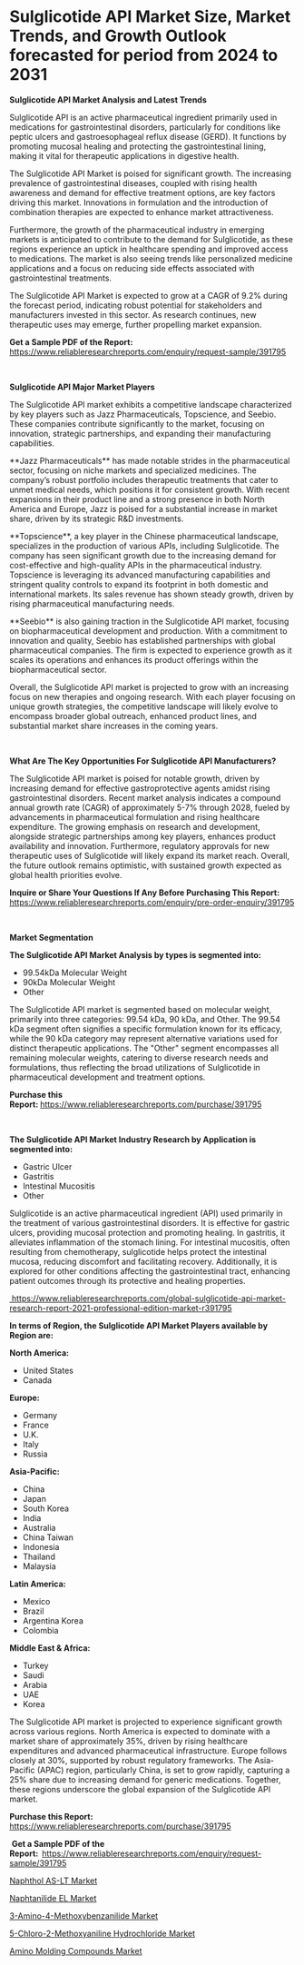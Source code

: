 <p><h1>Sulglicotide API Market Size, Market Trends, and Growth Outlook forecasted for period from 2024 to 2031</h1></p><p><strong>Sulglicotide API Market Analysis and Latest Trends</strong></p>
<p><p>Sulglicotide API is an active pharmaceutical ingredient primarily used in medications for gastrointestinal disorders, particularly for conditions like peptic ulcers and gastroesophageal reflux disease (GERD). It functions by promoting mucosal healing and protecting the gastrointestinal lining, making it vital for therapeutic applications in digestive health.</p><p>The Sulglicotide API Market is poised for significant growth. The increasing prevalence of gastrointestinal diseases, coupled with rising health awareness and demand for effective treatment options, are key factors driving this market. Innovations in formulation and the introduction of combination therapies are expected to enhance market attractiveness. </p><p>Furthermore, the growth of the pharmaceutical industry in emerging markets is anticipated to contribute to the demand for Sulglicotide, as these regions experience an uptick in healthcare spending and improved access to medications. The market is also seeing trends like personalized medicine applications and a focus on reducing side effects associated with gastrointestinal treatments.</p><p>The Sulglicotide API Market is expected to grow at a CAGR of 9.2% during the forecast period, indicating robust potential for stakeholders and manufacturers invested in this sector. As research continues, new therapeutic uses may emerge, further propelling market expansion.</p></p>
<p><strong>Get a Sample PDF of the Report:&nbsp;</strong> <a href="https://www.reliableresearchreports.com/enquiry/request-sample/391795?utm_campaign=1616&utm_medium=2&utm_source=Github&utm_content=ia&utm_term=26102024&utm_id=sulglicotide-api">https://www.reliableresearchreports.com/enquiry/request-sample/391795</a></p>
<p>&nbsp;</p>
<p><strong>Sulglicotide API Major Market Players</strong></p>
<p><p>The Sulglicotide API market exhibits a competitive landscape characterized by key players such as Jazz Pharmaceuticals, Topscience, and Seebio. These companies contribute significantly to the market, focusing on innovation, strategic partnerships, and expanding their manufacturing capabilities.</p><p>**Jazz Pharmaceuticals** has made notable strides in the pharmaceutical sector, focusing on niche markets and specialized medicines. The company’s robust portfolio includes therapeutic treatments that cater to unmet medical needs, which positions it for consistent growth. With recent expansions in their product line and a strong presence in both North America and Europe, Jazz is poised for a substantial increase in market share, driven by its strategic R&D investments.</p><p>**Topscience**, a key player in the Chinese pharmaceutical landscape, specializes in the production of various APIs, including Sulglicotide. The company has seen significant growth due to the increasing demand for cost-effective and high-quality APIs in the pharmaceutical industry. Topscience is leveraging its advanced manufacturing capabilities and stringent quality controls to expand its footprint in both domestic and international markets. Its sales revenue has shown steady growth, driven by rising pharmaceutical manufacturing needs.</p><p>**Seebio** is also gaining traction in the Sulglicotide API market, focusing on biopharmaceutical development and production. With a commitment to innovation and quality, Seebio has established partnerships with global pharmaceutical companies. The firm is expected to experience growth as it scales its operations and enhances its product offerings within the biopharmaceutical sector.</p><p>Overall, the Sulglicotide API market is projected to grow with an increasing focus on new therapies and ongoing research. With each player focusing on unique growth strategies, the competitive landscape will likely evolve to encompass broader global outreach, enhanced product lines, and substantial market share increases in the coming years.</p></p>
<p>&nbsp;</p>
<p><strong>What Are The Key Opportunities For Sulglicotide API Manufacturers?</strong></p>
<p><p>The Sulglicotide API market is poised for notable growth, driven by increasing demand for effective gastroprotective agents amidst rising gastrointestinal disorders. Recent market analysis indicates a compound annual growth rate (CAGR) of approximately 5-7% through 2028, fueled by advancements in pharmaceutical formulation and rising healthcare expenditure. The growing emphasis on research and development, alongside strategic partnerships among key players, enhances product availability and innovation. Furthermore, regulatory approvals for new therapeutic uses of Sulglicotide will likely expand its market reach. Overall, the future outlook remains optimistic, with sustained growth expected as global health priorities evolve.</p></p>
<p><strong>Inquire or Share Your Questions If Any Before Purchasing This Report:</strong> <a href="https://www.reliableresearchreports.com/enquiry/pre-order-enquiry/391795?utm_campaign=1616&utm_medium=2&utm_source=Github&utm_content=ia&utm_term=26102024&utm_id=sulglicotide-api">https://www.reliableresearchreports.com/enquiry/pre-order-enquiry/391795</a></p>
<p>&nbsp;</p>
<p><strong>Market Segmentation</strong></p>
<p><strong>The Sulglicotide API Market Analysis by types is segmented into:</strong></p>
<p><ul><li>99.54kDa Molecular Weight</li><li>90kDa Molecular Weight</li><li>Other</li></ul></p>
<p><p>The Sulglicotide API market is segmented based on molecular weight, primarily into three categories: 99.54 kDa, 90 kDa, and Other. The 99.54 kDa segment often signifies a specific formulation known for its efficacy, while the 90 kDa category may represent alternative variations used for distinct therapeutic applications. The "Other" segment encompasses all remaining molecular weights, catering to diverse research needs and formulations, thus reflecting the broad utilizations of Sulglicotide in pharmaceutical development and treatment options.</p></p>
<p><strong>Purchase this Report:&nbsp;</strong><a href="https://www.reliableresearchreports.com/purchase/391795?utm_campaign=1616&utm_medium=2&utm_source=Github&utm_content=ia&utm_term=26102024&utm_id=sulglicotide-api">https://www.reliableresearchreports.com/purchase/391795</a></p>
<p>&nbsp;</p>
<p><strong>The Sulglicotide API Market Industry Research by Application is segmented into:</strong></p>
<p><ul><li>Gastric Ulcer</li><li>Gastritis</li><li>Intestinal Mucositis</li><li>Other</li></ul></p>
<p><p>Sulglicotide is an active pharmaceutical ingredient (API) used primarily in the treatment of various gastrointestinal disorders. It is effective for gastric ulcers, providing mucosal protection and promoting healing. In gastritis, it alleviates inflammation of the stomach lining. For intestinal mucositis, often resulting from chemotherapy, sulglicotide helps protect the intestinal mucosa, reducing discomfort and facilitating recovery. Additionally, it is explored for other conditions affecting the gastrointestinal tract, enhancing patient outcomes through its protective and healing properties.</p></p>
<p><a href="https://www.reliableresearchreports.com/global-sulglicotide-api-market-research-report-2021-professional-edition-market-r391795?utm_campaign=1616&utm_medium=2&utm_source=Github&utm_content=ia&utm_term=26102024&utm_id=sulglicotide-api">&nbsp;https://www.reliableresearchreports.com/global-sulglicotide-api-market-research-report-2021-professional-edition-market-r391795</a></p>
<p><strong>In terms of Region, the Sulglicotide API Market Players available by Region are:</strong></p>
<p>
    <p> <strong> North America: </strong>
        <ul>
            <li>United States</li>
            <li>Canada</li>
        </ul>
        </p> 
    <p> <strong> Europe: </strong>
        <ul>
            <li>Germany</li>
            <li>France</li>
            <li>U.K.</li>
            <li>Italy</li>
            <li>Russia</li>
        </ul>
        </p> 
    <p> <strong> Asia-Pacific: </strong>
        <ul>
            <li>China</li>
            <li>Japan</li>
            <li>South Korea</li>
            <li>India</li>
            <li>Australia</li>
            <li>China Taiwan</li>
            <li>Indonesia</li>
            <li>Thailand</li>
            <li>Malaysia</li>
        </ul>
        </p> 
    <p> <strong> Latin America: </strong>
        <ul>
            <li>Mexico</li>
            <li>Brazil</li>
            <li>Argentina Korea</li>
            <li>Colombia</li>
        </ul>
        </p> 
    <p> <strong> Middle East & Africa: </strong>
        <ul>
            <li>Turkey</li>
            <li>Saudi</li>
            <li>Arabia</li>
            <li>UAE</li>
            <li>Korea</li>
        </ul>
    </p>
    </p>
<p><p>The Sulglicotide API market is projected to experience significant growth across various regions. North America is expected to dominate with a market share of approximately 35%, driven by rising healthcare expenditures and advanced pharmaceutical infrastructure. Europe follows closely at 30%, supported by robust regulatory frameworks. The Asia-Pacific (APAC) region, particularly China, is set to grow rapidly, capturing a 25% share due to increasing demand for generic medications. Together, these regions underscore the global expansion of the Sulglicotide API market.</p></p>
<p><strong>Purchase this Report: </strong><a href="https://www.reliableresearchreports.com/purchase/391795?utm_campaign=1616&utm_medium=2&utm_source=Github&utm_content=ia&utm_term=26102024&utm_id=sulglicotide-api">https://www.reliableresearchreports.com/purchase/391795</a></p>
<p>&nbsp;<strong>Get a Sample PDF of the Report:&nbsp;&nbsp;</strong><a href="https://www.reliableresearchreports.com/enquiry/request-sample/391795?utm_campaign=1616&utm_medium=2&utm_source=Github&utm_content=ia&utm_term=26102024&utm_id=sulglicotide-api">https://www.reliableresearchreports.com/enquiry/request-sample/391795</a></p>
<p><strong></strong></p>
<p><p><a href="https://www.linkedin.com/pulse/insights-naphthol-as-lt-market-size-which-expanding-107-cagr-cubrf?utm_campaign=1616&utm_medium=2&utm_source=Github&utm_content=ia&utm_term=26102024&utm_id=sulglicotide-api">Naphthol AS-LT Market</a></p><p><a href="https://www.linkedin.com/pulse/pulse-naphtanilide-el-rhythms-change-market-resonance-2024-2031-wncrf?utm_campaign=1616&utm_medium=2&utm_source=Github&utm_content=ia&utm_term=26102024&utm_id=sulglicotide-api">Naphtanilide EL Market</a></p><p><a href="https://www.linkedin.com/pulse/3-amino-4-methoxybenzanilide-market-global-insights-sales-trends-no8tf?utm_campaign=1616&utm_medium=2&utm_source=Github&utm_content=ia&utm_term=26102024&utm_id=sulglicotide-api">3-Amino-4-Methoxybenzanilide Market</a></p><p><a href="https://www.linkedin.com/pulse/5-chloro-2-methoxyaniline-hydrochloride-market-analysis-report-3uurf?utm_campaign=1616&utm_medium=2&utm_source=Github&utm_content=ia&utm_term=26102024&utm_id=sulglicotide-api">5-Chloro-2-Methoxyaniline Hydrochloride Market</a></p><p><a href="https://github.com/AshikRahman665/Market-Research-Report-List-1/blob/main/amino-molding-compounds-market.md?utm_campaign=1616&utm_medium=2&utm_source=Github&utm_content=ia&utm_term=26102024&utm_id=sulglicotide-api">Amino Molding Compounds Market</a></p></p>